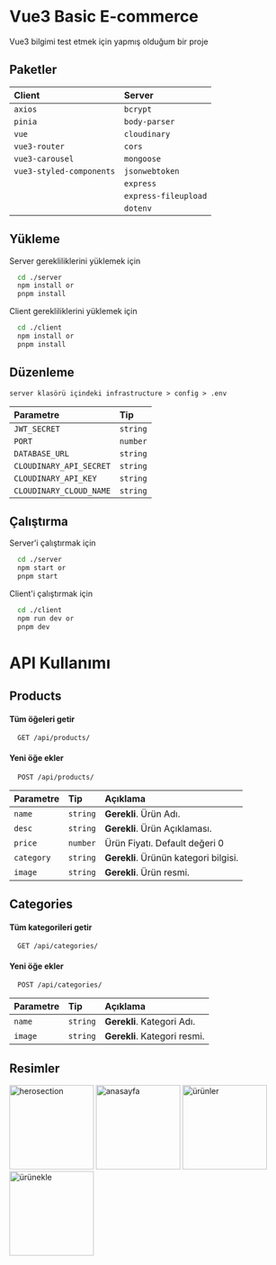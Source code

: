 ﻿# Vue3 Basic E-commerce

Vue3 bilgimi test etmek için yapmış olduğum bir proje

## Paketler

| Client                   | Server               |
| :----------------------- | :------------------- |
| `axios`                  | `bcrypt`             |
| `pinia`                  | `body-parser`        |
| `vue`                    | `cloudinary`         |
| `vue3-router`            | `cors`               |
| `vue3-carousel`          | `mongoose`           |
| `vue3-styled-components` | `jsonwebtoken`       |
|                          | `express`            |
|                          | `express-fileupload` |
|                          | `dotenv`             |

## Yükleme

Server gerekliliklerini yüklemek için

```bash
  cd ./server
  npm install or
  pnpm install
```

Client gerekliliklerini yüklemek için

```bash
  cd ./client
  npm install or
  pnpm install
```

## Düzenleme

```
server klasörü içindeki infrastructure > config > .env
```

| Parametre               | Tip      |
| :---------------------- | :------- |
| `JWT_SECRET`            | `string` |
| `PORT`                  | `number` |
| `DATABASE_URL`          | `string` |
| `CLOUDINARY_API_SECRET` | `string` |
| `CLOUDINARY_API_KEY`    | `string` |
| `CLOUDINARY_CLOUD_NAME` | `string` |

## Çalıştırma

Server'i çalıştırmak için

```bash
  cd ./server
  npm start or
  pnpm start
```

Client'i çalıştırmak için

```bash
  cd ./client
  npm run dev or
  pnpm dev
```

# API Kullanımı

## Products

#### Tüm öğeleri getir

```http
  GET /api/products/
```

#### Yeni öğe ekler

```http
  POST /api/products/
```

| Parametre  | Tip      | Açıklama                              |
| :--------- | :------- | :------------------------------------ |
| `name`     | `string` | **Gerekli**. Ürün Adı.                |
| `desc`     | `string` | **Gerekli**. Ürün Açıklaması.         |
| `price`    | `number` | Ürün Fiyatı. Default değeri 0         |
| `category` | `string` | **Gerekli**. Ürünün kategori bilgisi. |
| `image`    | `string` | **Gerekli**. Ürün resmi.              |

## Categories

#### Tüm kategorileri getir

```http
  GET /api/categories/
```

#### Yeni öğe ekler

```http
  POST /api/categories/
```

| Parametre | Tip      | Açıklama                     |
| :-------- | :------- | :--------------------------- |
| `name`    | `string` | **Gerekli**. Kategori Adı.   |
| `image`   | `string` | **Gerekli**. Kategori resmi. |

## Resimler
<img src="https://i.hizliresim.com/ppoewwv.png" alt="herosection" width="150" height="150"/>
<img src="https://www.hizliresim.com/rpqydao" alt="anasayfa" width="150" height="150"/>
<img src="https://i.hizliresim.com/9rtjajm.png" alt="ürünler" width="150" height="150"/>
<img src="https://i.hizliresim.com/e6gcjo7.png" alt="ürünekle" width="150" height="150"/>
